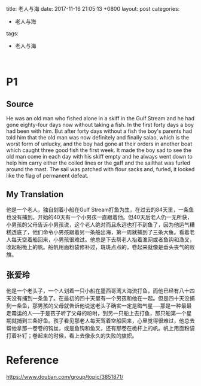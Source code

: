 title: 老人与海
date: 2017-11-16 21:05:13 +0800
layout: post
categories:

- 老人与海

tags:

- 老人与海

  ​


# P1

## Source

He was an old man who fished alone in a skiff in the Gulf Stream and he had gone eighty-four days now without taking a fish. In the first forty days a boy had been with him. But after forty days without a fish the boy's parents had told him that the old man was now definitely and finally salao, which is the worst form of unlucky, and the boy had gone at their orders in another boat which caught three good fish the first week. It made the boy sad to see the old man come in each day with his skiff empty and he always went down to help him carry either the coiled lines or the gaff and the sailthat was furled around the mast. The sail was patched with flour sacks and, furled, it looked like the flag of permanent defeat.

## My Translation

他是一个老人，独自划着小船在Gulf Stream打鱼为生，在过去的84天里，一条鱼也没有捕到。开始的40天有一个小男孩一直跟着他。但40天后老人仍一无所获，小男孩的父母告诉小男孩说，这个老人绝对而且永远也打不到鱼了，因为他运气糟糕透底了，他们命令小男孩跟着另一条船出海，第一周就捕到了三条大鱼。看着老人每天空着船回来，小男孩很难过。他总是下去帮老人抬着渔网或者鱼钩和渔叉，收起船桅上的帆。船帆用面粉袋修补过，斑斑点点的，卷起来就像是垂头丧气的败旗。



## 张爱玲

他是一个老头子，一个人划着一只小船在墨西哥湾大海流打鱼，而他已经有八十四天没有捕到一条鱼了。在最初的四十天里有一个男孩和他在一起。但是四十天没捕到一条鱼，那男孩的父母就告诉他说这老头子确实一定是晦气星──那是一种最最走霉运的人──于是孩子听了父母的吩咐，到另一只船上去打鱼，那只船第一个星期就捕到三条好鱼。孩子看见那老人每天驾着空船回来，心里觉得很难过，他总去帮他拿那一卷卷的钩丝，或是鱼钩和鱼叉，还有那卷在桅杆上的帆。帆上用面粉袋打着补钉；卷起来的时候，看上去像永久的失败的旗帜。 



# Reference

https://www.douban.com/group/topic/3851871/
